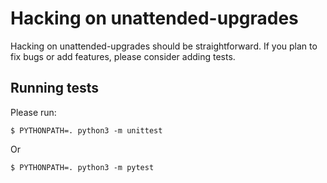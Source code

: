 Hacking on unattended-upgrades
==============================

Hacking on unattended-upgrades should be straightforward.
If you plan to fix bugs or add features, please consider
adding tests.

Running tests
-------------

Please run:

    $ PYTHONPATH=. python3 -m unittest

Or

	$ PYTHONPATH=. python3 -m pytest
